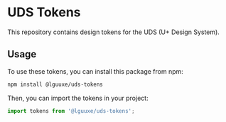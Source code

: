 # UDS Tokens

This repository contains design tokens for the UDS (U+ Design System).

## Usage

To use these tokens, you can install this package from npm:

```bash
npm install @lguuxe/uds-tokens
```

Then, you can import the tokens in your project:

```javascript
import tokens from '@lguuxe/uds-tokens';
```
